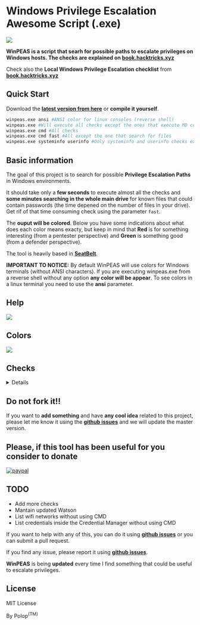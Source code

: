 # Windows Privilege Escalation Awesome Script (.exe)

![](https://github.com/carlospolop/privilege-escalation-awesome-script-suite/raw/master/winPEAS/winPEASexe/images/winpeas.png)

**WinPEAS is a script that searh for possible paths to escalate privileges on Windows hosts. The checks are explained on [book.hacktricks.xyz](https://book.hacktricks.xyz/windows/windows-local-privilege-escalation)**

Check also the **Local Windows Privilege Escalation checklist** from **[book.hacktricks.xyz](https://book.hacktricks.xyz/windows/checklist-windows-privilege-escalation)**

## Quick Start

Download the **[latest version from here](https://github.com/carlospolop/privilege-escalation-awesome-script-suite/tree/master/winPEAS/winPEASexe/winPEAS/bin)** or **compile it yourself**.
```bash
winpeas.exe ansi #ANSI color for linux consoles (reverse shell)
winpeas.exe #Will execute all checks except the ones that execute MD commands
winpeas.exe cmd #All checks
winpeas.exe cmd fast #All except the one that search for files
winpeas.exe systeminfo userinfo #Only systeminfo and userinfo checks executed 
```

## Basic information

The goal of this project is to search for possible **Privilege Escalation Paths** in Windows environments.

It should take only a **few seconds** to execute almost all the checks and **some minutes searching in the whole main drive** for known files that could contain passwords (the time depened on the number of files in your drive). Get rif of that time consuming check using the parameter `fast`.

The **ouput will be colored**. Below you have some indications about what does each color means exacty, but keep in mind that **Red** is for something interesting (from a pentester perspective) and **Green** is something good (from a defender perspective).

The tool is heavily based in **[SeatBelt](https://github.com/GhostPack/Seatbelt)**.

**IMPORTANT TO NOTICE:** By default WinPEAS will use colors for Windows terminals (without ANSI characters). If you are executing winpeas.exe from a reverse shell without any option **any color will be appear**. To see colors in a linux terminal you need to use the **ansi** parameter.

## Help

![](https://github.com/carlospolop/privilege-escalation-awesome-script-suite/raw/master/winPEAS/winPEASexe/images/help.png)

## Colors

![](https://github.com/carlospolop/privilege-escalation-awesome-script-suite/raw/master/winPEAS/winPEASexe/images/colors.png)

## Checks

<details>
  <summary>Details</summary>
    
- **System Information**
  - [x] Basic System info information
  - [x] Use Watson to search for vulnerabilities
  - [x] PS, Audit, WEF and LAPS Settings
  - [x] Environment Variables
  - [x] Internet Settings
  - [x] Current drives information
  - [x] AV?
  - [x] UAC configuration

- **Users Information**
  - [x] Users information
  - [x] Current token privileges
  - [x] Clipboard text
  - [x] Current logged users
  - [x] RDP sessions
  - [x] Ever logged users
  - [x] Autologin credentials
  - [x] Home folders
  - [x] Password policies

- **Processes Information**
  - [x] Interesting processes (non Microsoft)

- **Services Information**
  - [x] Interesting services (non Microsoft) information
  - [x] Writable service registry
  - [x] PATH Dll Hijacking

- **Applications Information**
  - [x] Current Active Window
  - [x] Installed software
  - [x] AutoRuns
  - [x] Scheduled tasks

- **Network Information**
  - [x] Current net shares
  - [x] hosts file
  - [x] Network Interfaces
  - [x] Listening ports
  - [x] Firewall rules
  - [x] DNS Cache (limit 70)

- **Windows Credentials**
  - [x] Windows Vault
  - [x] Credential Manager
  - [x] Saved RDO connections
  - [x] Recently run commands
  - [x] DPAPI Masterkeys
  - [x] DPAPI Credential files
  - [x] Remote Desktop Connection Manager credentials
  - [x] Kerberos Tickets
  - [x] Wifi
  - [x] AppCmd.exe
  - [x] SSClient.exe
  - [x] AlwaysInstallElevated
  - [x] WSUS
  
- **Browser Information**
  - [x] Firefox DBs
  - [x] Credentials in firefox history
  - [x] Chrome DBs
  - [x] Credentials in chrome history
  - [x] Current IE tabs
  - [x] Credentials in IE history
  - [x] IE Favorites

- **Interesting Files and registry**
  - [x] Putty sessions
  - [x] Putty SSH host keys
  - [x] Cloud credentials
  - [x] Possible registries with credentials
  - [x] Possible credentials files in users homes
  - [x] Possible password files inside the Recycle bin
  - [x] Possible files containing credentials (this take some minutes)
  - [x] User documents (limit 100)

</details>

## Do not fork it!!

If you want to **add something** and have **any cool idea** related to this project, please let me know it using the **[github issues](https://github.com/carlospolop/privilege-escalation-awesome-script-suite/issues)** and we will update the master version.

## Please, if this tool has been useful for you consider to donate

[![paypal](https://www.paypalobjects.com/en_US/i/btn/btn_donateCC_LG.gif)](https://www.paypal.com/cgi-bin/webscr?cmd=_s-xclick&hosted_button_id=DED2HWDYLFT2C&source=url)

## TODO

- Add more checks
- Mantain updated Watson
- List wifi networks without using CMD
- List credentials inside the Credential Manager without using CMD

If you want to help with any of this, you can do it using **[github issues](https://github.com/carlospolop/privilege-escalation-awesome-script-suite/issues)** or you can submit a pull request.

If you find any issue, please report it using **[github issues](https://github.com/carlospolop/privilege-escalation-awesome-script-suite/issues)**.

**WinPEAS** is being **updated** every time I find something that could be useful to escalate privileges.

## License

MIT License

By Polop<sup>(TM)</sup>

